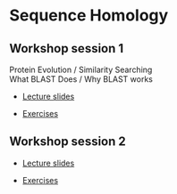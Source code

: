 # Sequence Homology 

## Workshop session 1

Protein Evolution / Similarity Searching  
What BLAST Does / Why BLAST works  

 - [Lecture slides](cshl_pfb_25a_PEARSON.pdf)

 - [Exercises](fasta.bioch.virginia.edu/mol_evol)


## Workshop session 2

 - [Lecture slides](https://cshl_pfb_25b_PEARSON.pdf)

 - [Exercises](https://fasta.bioch.virginia.edu/mol_evol/pfb_python_matrices.html)
